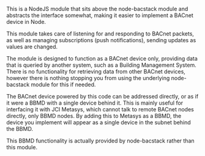 This is a NodeJS module that sits above the node-bacstack module and abstracts
the interface somewhat, making it easier to implement a BACnet device in Node.

This module takes care of listening for and responding to BACnet packets, as
well as managing subscriptions (push notifications), sending updates as values
are changed.

The module is designed to function as a BACnet device only, providing data that
is queried by another system, such as a Building Management System.  There is
no functionality for retrieving data from other BACnet devices, however there
is nothing stopping you from using the underlying node-bacstack module for
this if needed.

The BACnet device powered by this code can be addressed directly, or as if it
were a BBMD with a single device behind it.  This is mainly useful for
interfacing it with JCI Metasys, which cannot talk to remote BACnet nodes
directly, only BBMD nodes.  By adding this to Metasys as a BBMD, the device
you implement will appear as a single device in the subnet behind the BBMD.

This BBMD functionality is actually provided by node-bacstack rather than this
module.
